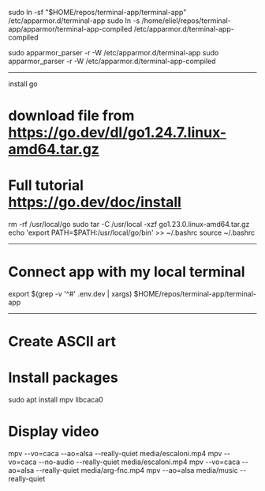 sudo ln -sf "$HOME/repos/terminal-app/terminal-app" /etc/apparmor.d/terminal-app
sudo ln -s /home/eliel/repos/terminal-app/apparmor/terminal-app-compiled /etc/apparmor.d/terminal-app-compiled

sudo apparmor_parser -r -W /etc/apparmor.d/terminal-app
sudo apparmor_parser -r -W /etc/apparmor.d/terminal-app-compiled

__________
install go
# download file from https://go.dev/dl/go1.24.7.linux-amd64.tar.gz
# Full tutorial https://go.dev/doc/install
rm -rf /usr/local/go
sudo tar -C /usr/local -xzf go1.23.0.linux-amd64.tar.gz
echo 'export PATH=$PATH:/usr/local/go/bin' >> ~/.bashrc
source ~/.bashrc


________________
# Connect app with my local terminal

export $(grep -v '^#' .env.dev | xargs)
$HOME/repos/terminal-app/terminal-app 


__________________
# Create ASCII art
# Install packages
sudo apt install mpv libcaca0
# Display video
mpv --vo=caca --ao=alsa --really-quiet media/escaloni.mp4
mpv --vo=caca --no-audio --really-quiet media/escaloni.mp4
mpv --vo=caca --ao=alsa --really-quiet media/arg-fnc.mp4
mpv --ao=alsa media/music --really-quiet

